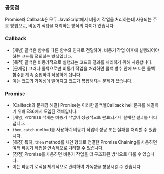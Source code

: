 ### 공통점
Promise와 Callback은 모두 JavaScript에서 비동기 작업을 처리하는데 사용되는 주요 방법으로, 비동기 작업을 처리하는 방식의 차이가 있습니다.

### Callback
- [개념] 콜백은 함수를 다른 함수의 인자로 전달하여, 비동기 작업 이후에 실행되어야 하는 코드를 정의하는 방식입니다.
- [목적] 콜백은 비동기적으로 실행되는 코드의 결과를 처리하기 위해 사용합니다.
- [문제점] 그러나 콜백으로만 비동기 작업을 처리하면 콜백 함수 안에 또 다른 콜백 함수를 계속 중첩하여 작성하게 됩니다.
- 이는 코드의 가독성이 떨어지고 코드가 복잡해지는 문제가 있습니다.

### Promise
- [Callback의 문제점 해결] Promise는 이러한 콜백헬Callback hell 문제를 해결하기 위해 ES6에서 도입된 객체입니다.
- [개념] Promise 객체는 비동기 작업이 성공적으로 완료되거나 실패한 결과를 나타냅니다.
- `then`, `catch` method를 사용하여 비동기 작업의 성공 또는 실패를 처리할 수 있습니다.
- [특징] 특히, `then` method를 체인 형태로 연결한 Promise Chaining를 사용하면 여러 비동기 작업을 연속적으로 처리할 수 있습니다.
- [장점] Promise를 사용하면 비동기 작업을 더 구조화된 방식으로 다룰 수 있습니다.
- 이는 비동기 로직을 체계적으로 관리하여 가독성을 향상시킬 수 있습니다.